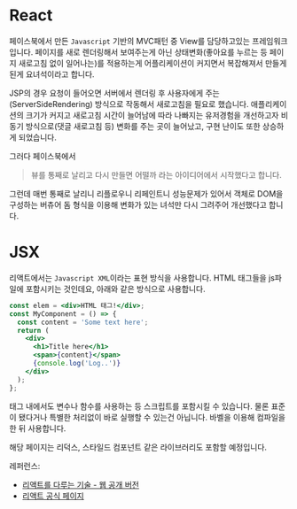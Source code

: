 React
==========
페이스북에서 만든 `Javascript` 기반의 MVC패턴 중 View를 담당하고있는 프레임워크입니다.
페이지를 새로 렌더링해서 보여주는게 아닌 상태변화(좋아요를 누르는 등 페이지 새로고침 없이 일어나는)를 
적용하는게 어플리케이션이 커지면서 복잡해져서 만들게 된게 요녀석이라고 합니다.

JSP의 경우 요청이 들어오면 서버에서 렌더링 후 사용자에게 주는(ServerSideRendering) 방식으로 작동해서 새로고침을 필요로 했습니다.
애플리케이션의 크기가 커지고 새로고침 시간이 늘어남에 따라 나빠지는 유저경험을 개선하고자 
비동기 방식으로(댓글 새로고침 등) 변화를 주는 곳이 늘어났고, 구현 난이도 또한 상승하게 되었습니다.

그러다 페이스북에서
> 뷰를 통째로 날리고 다시 만들면 어떨까
라는 아이디어에서 시작했다고 합니다.

그런데 매번 통째로 날리니 리플로우니 리페인트니 성능문제가 있어서 객체로 DOM을 구성하는 버츄어 돔 형식을 이용해 
변화가 있는 녀석만 다시 그려주어 개선했다고 합니다.

JSX
===========
리액트에서는 `Javascript XML`이라는 표현 방식을 사용합니다.
HTML 태그들을 js파일에 포함시키는 것인데요, 아래와 같은 방식으로 사용합니다.
```jsx
const elem = <div>HTML 태그!</div>;
const MyComponent = () => {
  const content = 'Some text here';
  return (
    <div>
      <h1>Title here</h1>
      <span>{content}</span>
      {console.log('Log..')}
    </div>
  );
};
```
태그 내에서도 변수나 함수를 사용하는 등 스크립트를 포함시킬 수 있습니다.
물론 표준이 됐다거나 특별한 처리없이 바로 실행할 수 있는건 아닙니다.
바벨을 이용해 컴파일을 한 뒤 사용합니다.

해당 페이지는 리덕스, 스타일드 컴포넌트 같은 라이브러리도 포함할 예정입니다.


레퍼런스:
 - [리액트를 다루는 기술 - 웹 공개 버전](https://thebook.io/080203/)
 - [리액트 공식 페이지](https://ko.reactjs.org/)
